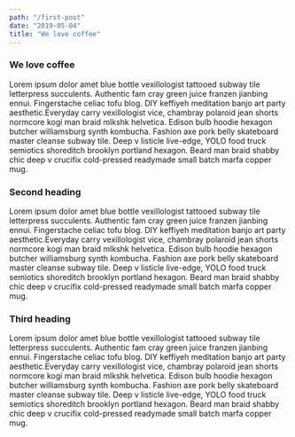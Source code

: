 ```yaml
---
path: "/first-post"
date: "2019-05-04"
title: "We love coffee"
---
```


### We love coffee

Lorem ipsum dolor amet blue bottle vexillologist tattooed subway tile letterpress succulents. Authentic fam cray green juice franzen jianbing ennui. Fingerstache celiac tofu blog. DIY keffiyeh meditation banjo art party aesthetic.Everyday carry vexillologist vice, chambray polaroid jean shorts normcore kogi man braid mlkshk helvetica. Edison bulb hoodie hexagon butcher williamsburg synth kombucha. Fashion axe pork belly skateboard master cleanse subway tile. Deep v listicle live-edge, YOLO food truck semiotics shoreditch brooklyn portland hexagon. Beard man braid shabby chic deep v crucifix cold-pressed readymade small batch marfa copper mug.

### Second heading

Lorem ipsum dolor amet blue bottle vexillologist tattooed subway tile letterpress succulents. Authentic fam cray green juice franzen jianbing ennui. Fingerstache celiac tofu blog. DIY keffiyeh meditation banjo art party aesthetic.Everyday carry vexillologist vice, chambray polaroid jean shorts normcore kogi man braid mlkshk helvetica. Edison bulb hoodie hexagon butcher williamsburg synth kombucha. Fashion axe pork belly skateboard master cleanse subway tile. Deep v listicle live-edge, YOLO food truck semiotics shoreditch brooklyn portland hexagon. Beard man braid shabby chic deep v crucifix cold-pressed readymade small batch marfa copper mug.

### Third heading

Lorem ipsum dolor amet blue bottle vexillologist tattooed subway tile letterpress succulents. Authentic fam cray green juice franzen jianbing ennui. Fingerstache celiac tofu blog. DIY keffiyeh meditation banjo art party aesthetic.Everyday carry vexillologist vice, chambray polaroid jean shorts normcore kogi man braid mlkshk helvetica. Edison bulb hoodie hexagon butcher williamsburg synth kombucha. Fashion axe pork belly skateboard master cleanse subway tile. Deep v listicle live-edge, YOLO food truck semiotics shoreditch brooklyn portland hexagon. Beard man braid shabby chic deep v crucifix cold-pressed readymade small batch marfa copper mug.
